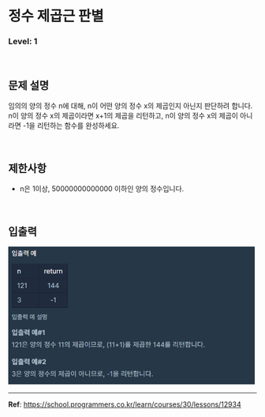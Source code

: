 # 정수 제곱근 판별

### Level: 1

<br>

## 문제 설명

임의의 양의 정수 n에 대해, n이 어떤 양의 정수 x의 제곱인지 아닌지 판단하려 합니다.
n이 양의 정수 x의 제곱이라면 x+1의 제곱을 리턴하고, n이 양의 정수 x의 제곱이 아니라면 -1을 리턴하는 함수를 완성하세요.

<br>

## 제한사항

- n은 1이상, 50000000000000 이하인 양의 정수입니다.

<br>

## 입출력

<img src="./exam_1.png" style="width: 500px" alt="exam_1">

---

**Ref**: https://school.programmers.co.kr/learn/courses/30/lessons/12934